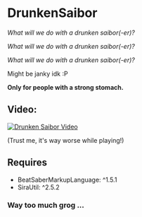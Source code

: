 # DrunkenSaibor
*What will we do with a drunken saibor(-er)?*

*What will we do with a drunken saibor(-er)?*

*What will we do with a drunken saibor(-er)?*

Might be janky idk :P

**Only for people with a strong stomach.**

## Video:

[![Drunken Saibor Video](https://img.youtube.com/vi/JlAva9wLvYc/0.jpg)](https://www.youtube.com/watch?v=JlAva9wLvYc)

(Trust me, it's way worse while playing!)

## Requires
* BeatSaberMarkupLanguage: ^1.5.1
* SiraUtil: ^2.5.2

### Way too much grog ...
